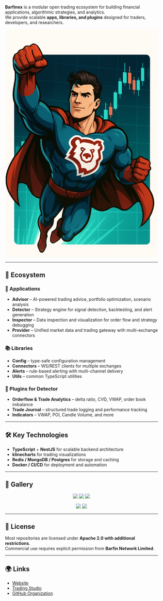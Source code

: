 **Barfinex** is a modular open trading ecosystem for building financial applications, algorithmic strategies, and analytics.  
We provide scalable **apps, libraries, and plugins** designed for traders, developers, and researchers.

<p align="center">
  <img src="superhero.png" alt="Barfinex Superhero" width="500"/>
</p>

---

## 🚀 Ecosystem

### 🧩 Applications
- **Advisor** – AI-powered trading advice, portfolio optimization, scenario analysis  
- **Detector** – Strategy engine for signal detection, backtesting, and alert generation  
- **Inspector** – Data inspection and visualization for order flow and strategy debugging  
- **Provider** – Unified market data and trading gateway with multi-exchange connectors  

### 📚 Libraries
- **Config** – type-safe configuration management  
- **Connectors** – WS/REST clients for multiple exchanges  
- **Alerts** – rule-based alerting with multi-channel delivery  
- **Utils** – common TypeScript utilities  

### 🔌 Plugins for Detector
- **Orderflow & Trade Analytics** – delta ratio, CVD, VWAP, order book imbalance  
- **Trade Journal** – structured trade logging and performance tracking  
- **Indicators** – VWAP, POI, Candle Volume, and more  

---

## 🛠️ Key Technologies
- **TypeScript** + **NestJS** for scalable backend architecture  
- **klinecharts** for trading visualizations  
- **Redis / MongoDB / Postgres** for storage and caching  
- **Docker / CI/CD** for deployment and automation  

---

## 🎨 Gallery

<p align="center">
  <img src="profile/gallery-1.png" width="200"/>
  <img src="profile/gallery-2.png" width="200"/>
  <img src="profile/gallery-3.png" width="200"/>
</p>
<p align="center">
  <img src="profile/gallery-4.png" width="200"/>
  <img src="profile/gallery-5.png" width="200"/>
</p>

---

## 📖 License
Most repositories are licensed under **Apache 2.0 with additional restrictions**.  
Commercial use requires explicit permission from **Barfin Network Limited**.  

---

## 🌍 Links
- [Website](https://barfin.network)  
- [Trading Studio](https://studio.barfinex.com)  
- [GitHub Organization](https://github.com/barfinex)  
